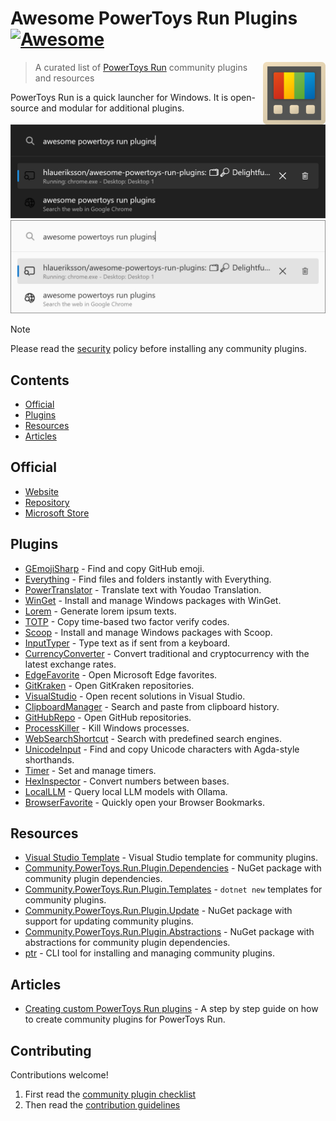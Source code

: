 # Awesome PowerToys Run Plugins [![Awesome](https://awesome.re/badge.svg)](https://awesome.re)<!-- omit in toc -->

<!--lint disable double-link-->
[<img src="powertoys-logo.png" align="right" width="100">](https://learn.microsoft.com/en-us/windows/powertoys/run)

> A curated list of [PowerToys Run](https://learn.microsoft.com/en-us/windows/powertoys/run) community plugins and resources
<!--lint enable double-link-->

PowerToys Run is a quick launcher for Windows. It is open-source and modular for additional plugins.

![PowerToys Run](launcher-dark.png#gh-dark-mode-only)
![PowerToys Run](launcher-light.png#gh-light-mode-only)

<!--lint disable no-undefined-references-->
> [!NOTE]
> Please read the [security](security.md) policy before installing any community plugins.
<!--lint enable no-undefined-references-->

## Contents

- [Official](#official)
- [Plugins](#plugins)
- [Resources](#resources)
- [Articles](#articles)

## Official

- [Website](https://learn.microsoft.com/en-us/windows/powertoys/run)
- [Repository](https://github.com/microsoft/PowerToys)
- [Microsoft Store](https://apps.microsoft.com/detail/xp89dcgq3k6vld)

## Plugins

- [GEmojiSharp](https://github.com/hlaueriksson/GEmojiSharp#gemojisharppowertoysrun) - Find and copy GitHub emoji.
- [Everything](https://github.com/lin-ycv/EverythingPowerToys) - Find files and folders instantly with Everything.
- [PowerTranslator](https://github.com/N0I0C0K/PowerTranslator) - Translate text with Youdao Translation.
- [WinGet](https://github.com/bostrot/PowerToysRunPluginWinget) - Install and manage Windows packages with WinGet.
- [Lorem](https://github.com/dxn-9/prun-lorem) - Generate lorem ipsum texts.
- [TOTP](https://github.com/KawaiiZapic/PowertoysRunTOTP) - Copy time-based two factor verify codes.
- [Scoop](https://github.com/Quriz/PowerToysRunScoop) - Install and manage Windows packages with Scoop.
- [InputTyper](https://github.com/CoreyHayward/PowerToys-Run-InputTyper) - Type text as if sent from a keyboard.
- [CurrencyConverter](https://github.com/Advaith3600/PowerToys-Run-Currency-Converter) - Convert traditional and cryptocurrency with the latest exchange rates.
- [EdgeFavorite](https://github.com/davidegiacometti/PowerToys-Run-EdgeFavorite) - Open Microsoft Edge favorites.
- [GitKraken](https://github.com/davidegiacometti/PowerToys-Run-GitKraken) - Open GitKraken repositories.
- [VisualStudio](https://github.com/davidegiacometti/PowerToys-Run-VisualStudio) - Open recent solutions in Visual Studio.
- [ClipboardManager](https://github.com/CoreyHayward/PowerToys-Run-ClipboardManager) - Search and paste from clipboard history.
- [GitHubRepo](https://github.com/8LWXpg/PowerToysRun-GitHubRepo) - Open GitHub repositories.
- [ProcessKiller](https://github.com/8LWXpg/PowerToysRun-ProcessKiller) - Kill Windows processes.
- [WebSearchShortcut](https://github.com/Daydreamer-riri/PowerToys-Run-WebSearchShortcut) - Search with predefined search engines.
- [UnicodeInput](https://github.com/nathancartlidge/powertoys-run-unicode) - Find and copy Unicode characters with Agda-style shorthands.
- [Timer](https://github.com/CoreyHayward/PowerToys-Run-Timer) - Set and manage timers.
- [HexInspector](https://github.com/NaroZeol/PowerHexInspector) - Convert numbers between bases.
- [LocalLLM](https://github.com/Darkdriller/PowerToys-Run-LocalLLm) - Query local LLM models with Ollama.
- [BrowserFavorite](https://github.com/Der-Penz/PowerToys-Run-BrowserFavorite) - Quickly open your Browser Bookmarks.

## Resources

- [Visual Studio Template](https://github.com/8LWXpg/PowerToysRun-PluginTemplate) - Visual Studio template for community plugins.
- [Community.PowerToys.Run.Plugin.Dependencies](https://github.com/hlaueriksson/Community.PowerToys.Run.Plugin.Dependencies) - NuGet package with community plugin dependencies.
- [Community.PowerToys.Run.Plugin.Templates](https://github.com/hlaueriksson/Community.PowerToys.Run.Plugin.Templates) - `dotnet new` templates for community plugins.
- [Community.PowerToys.Run.Plugin.Update](https://github.com/hlaueriksson/Community.PowerToys.Run.Plugin.Update) - NuGet package with support for updating community plugins.
- [Community.PowerToys.Run.Plugin.Abstractions](https://github.com/hlaueriksson/Community.PowerToys.Run.Plugin.Abstractions) - NuGet package with abstractions for community plugin dependencies.
- [ptr](https://github.com/8LWXpg/ptr) - CLI tool for installing and managing community plugins.

## Articles

- [Creating custom PowerToys Run plugins](https://conductofcode.io/post/creating-custom-powertoys-run-plugins/) - A step by step guide on how to create community plugins for PowerToys Run.

## Contributing

Contributions welcome!

1. First read the [community plugin checklist](checklist.md)
2. Then read the [contribution guidelines](contributing.md)

<!--
npx awesome-lint https://github.com/hlaueriksson/awesome-powertoys-run-plugins
-->

